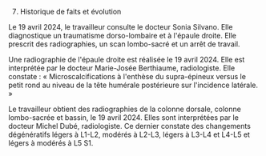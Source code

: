 7. Historique de faits et évolution

Le 19 avril 2024, le travailleur consulte le docteur Sonia Silvano. Elle diagnostique un traumatisme dorso-lombaire et à l'épaule droite. Elle prescrit des radiographies, un scan lombo-sacré et un arrêt de travail.

Une radiographie de l'épaule droite est réalisée le 19 avril 2024. Elle est interprétée par le docteur Marie-Josée Berthiaume, radiologiste. Elle constate : « Microscalcifications à l'enthèse du supra-épineux versus le petit rond au niveau de la tête humérale postérieure sur l'incidence latérale. »

Le travailleur obtient des radiographies de la colonne dorsale, colonne lombo-sacrée et bassin, le 19 avril 2024. Elles sont interprétées par le docteur Michel Dubé, radiologiste. Ce dernier constate des changements dégénératifs légers à L1-L2, modérés à L2-L3, légers à L3-L4 et L4-L5 et légers à modérés à L5 S1.